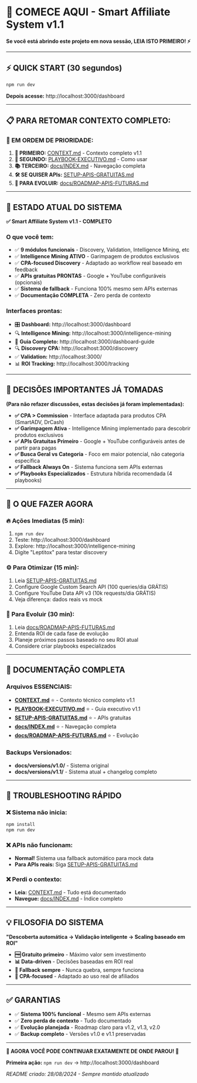 # 🚀 COMECE AQUI - Smart Affiliate System v1.1

**Se você está abrindo este projeto em nova sessão, LEIA ISTO PRIMEIRO! ⚡**

---

## ⚡ **QUICK START (30 segundos)**

```bash
npm run dev
```

**Depois acesse:** http://localhost:3000/dashboard

---

## 📋 **PARA RETOMAR CONTEXTO COMPLETO:**

### **🎯 EM ORDEM DE PRIORIDADE:**

1. **📖 PRIMEIRO:** [CONTEXT.md](CONTEXT.md) - Contexto completo v1.1
2. **🎯 SEGUNDO:** [PLAYBOOK-EXECUTIVO.md](PLAYBOOK-EXECUTIVO.md) - Como usar
3. **📚 TERCEIRO:** [docs/INDEX.md](docs/INDEX.md) - Navegação completa
4. **🛠️ SE QUISER APIs:** [SETUP-APIS-GRATUITAS.md](SETUP-APIS-GRATUITAS.md)
5. **🚀 PARA EVOLUIR:** [docs/ROADMAP-APIS-FUTURAS.md](docs/ROADMAP-APIS-FUTURAS.md)

---

## 🎯 **ESTADO ATUAL DO SISTEMA**

**✅ Smart Affiliate System v1.1 - COMPLETO**

### **O que você tem:**
- ✅ **9 módulos funcionais** - Discovery, Validation, Intelligence Mining, etc
- ✅ **Intelligence Mining ATIVO** - Garimpagem de produtos exclusivos
- ✅ **CPA-focused Discovery** - Adaptado ao workflow real baseado em feedback
- ✅ **APIs gratuitas PRONTAS** - Google + YouTube configuráveis (opcionais)
- ✅ **Sistema de fallback** - Funciona 100% mesmo sem APIs externas
- ✅ **Documentação COMPLETA** - Zero perda de contexto

### **Interfaces prontas:**
- 🎛️ **Dashboard:** http://localhost:3000/dashboard
- 🔍 **Intelligence Mining:** http://localhost:3000/intelligence-mining
- 📖 **Guia Completo:** http://localhost:3000/dashboard-guide
- 🔍 **Discovery CPA:** http://localhost:3000/discovery  
- ✅ **Validation:** http://localhost:3000/
- 📊 **ROI Tracking:** http://localhost:3000/tracking

---

## 🚨 **DECISÕES IMPORTANTES JÁ TOMADAS**

**(Para não refazer discussões, estas decisões já foram implementadas):**

- **✅ CPA > Commission** - Interface adaptada para produtos CPA (SmartADV, DrCash)
- **✅ Garimpagem Ativa** - Intelligence Mining implementado para descobrir produtos exclusivos
- **✅ APIs Gratuitas Primeiro** - Google + YouTube configuráveis antes de partir para pagas
- **✅ Busca Geral vs Categoria** - Foco em maior potencial, não categoria específica
- **✅ Fallback Always On** - Sistema funciona sem APIs externas
- **✅ Playbooks Especializados** - Estrutura híbrida recomendada (4 playbooks)

---

## 🎯 **O QUE FAZER AGORA**

### **🔥 Ações Imediatas (5 min):**
1. `npm run dev`
2. Teste: http://localhost:3000/dashboard
3. Explore: http://localhost:3000/intelligence-mining
4. Digite "Leptitox" para testar discovery

### **⚙️ Para Otimizar (15 min):**
1. Leia [SETUP-APIS-GRATUITAS.md](SETUP-APIS-GRATUITAS.md)
2. Configure Google Custom Search API (100 queries/dia GRÁTIS)
3. Configure YouTube Data API v3 (10k requests/dia GRÁTIS)
4. Veja diferença: dados reais vs mock

### **🚀 Para Evoluir (30 min):**
1. Leia [docs/ROADMAP-APIS-FUTURAS.md](docs/ROADMAP-APIS-FUTURAS.md)
2. Entenda ROI de cada fase de evolução  
3. Planeje próximos passos baseado no seu ROI atual
4. Considere criar playbooks especializados

---

## 📁 **DOCUMENTAÇÃO COMPLETA**

### **Arquivos ESSENCIAIS:**
- **[CONTEXT.md](CONTEXT.md)** ⭐ - Contexto técnico completo v1.1
- **[PLAYBOOK-EXECUTIVO.md](PLAYBOOK-EXECUTIVO.md)** ⭐ - Guia executivo v1.1  
- **[SETUP-APIS-GRATUITAS.md](SETUP-APIS-GRATUITAS.md)** ⭐ - APIs gratuitas
- **[docs/INDEX.md](docs/INDEX.md)** ⭐ - Navegação completa
- **[docs/ROADMAP-APIS-FUTURAS.md](docs/ROADMAP-APIS-FUTURAS.md)** ⭐ - Evolução

### **Backups Versionados:**
- **docs/versions/v1.0/** - Sistema original
- **docs/versions/v1.1/** - Sistema atual + changelog completo

---

## 🔧 **TROUBLESHOOTING RÁPIDO**

### **❌ Sistema não inicia:**
```bash
npm install
npm run dev
```

### **❌ APIs não funcionam:**
- **Normal!** Sistema usa fallback automático para mock data
- **Para APIs reais:** Siga [SETUP-APIS-GRATUITAS.md](SETUP-APIS-GRATUITAS.md)

### **❌ Perdi o contexto:**
- **Leia:** [CONTEXT.md](CONTEXT.md) - Tudo está documentado
- **Navegue:** [docs/INDEX.md](docs/INDEX.md) - Índice completo

---

## 💡 **FILOSOFIA DO SISTEMA**

**"Descoberta automática → Validação inteligente → Scaling baseado em ROI"**

- **🆓 Gratuito primeiro** - Máximo valor sem investimento
- **📊 Data-driven** - Decisões baseadas em ROI real  
- **🔄 Fallback sempre** - Nunca quebra, sempre funciona
- **🎯 CPA-focused** - Adaptado ao uso real de afiliados

---

## ✅ **GARANTIAS**

- ✅ **Sistema 100% funcional** - Mesmo sem APIs externas
- ✅ **Zero perda de contexto** - Tudo documentado
- ✅ **Evolução planejada** - Roadmap claro para v1.2, v1.3, v2.0
- ✅ **Backup completo** - Versões v1.0 e v1.1 preservadas

---

**🎯 AGORA VOCÊ PODE CONTINUAR EXATAMENTE DE ONDE PAROU! 🎯**

**Primeira ação:** `npm run dev` → http://localhost:3000/dashboard

*README criado: 28/08/2024 - Sempre mantido atualizado*